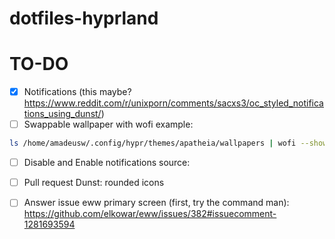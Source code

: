 # dotfiles-hyprland


# TO-DO
- [x] Notifications (this maybe? https://www.reddit.com/r/unixporn/comments/sacxs3/oc_styled_notifications_using_dunst/)
- [ ] Swappable wallpaper with wofi
example:
```bash
ls /home/amadeusw/.config/hypr/themes/apatheia/wallpapers | wofi --show dmenu                                                                                                      ```
```
- [ ] Disable and Enable notifications
    source: 

- [ ] Pull request Dunst: rounded icons
- [ ] Answer issue eww primary screen (first, try the command man): https://github.com/elkowar/eww/issues/382#issuecomment-1281693594
